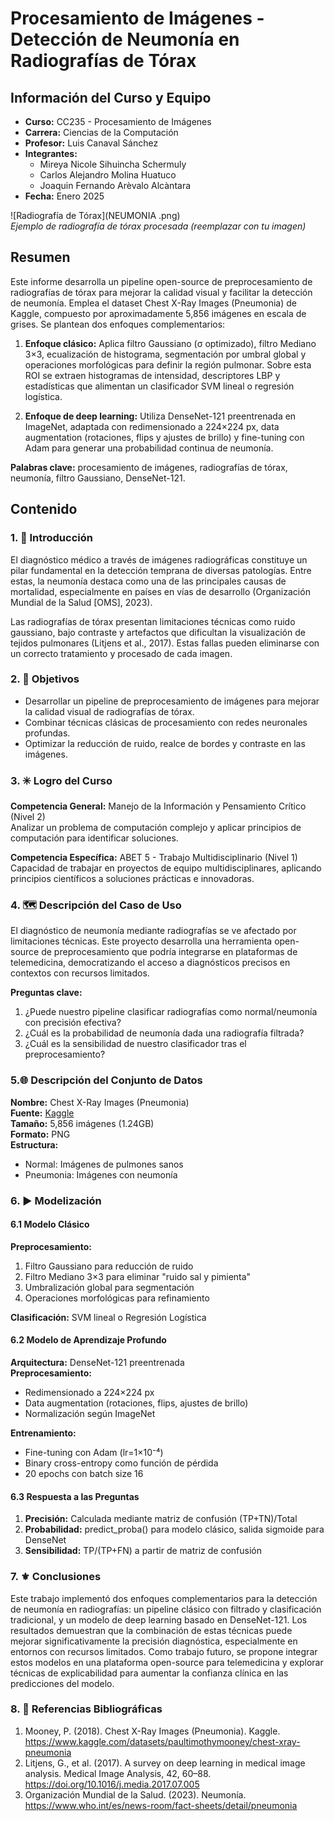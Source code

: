 # Procesamiento de Imágenes - Detección de Neumonía en Radiografías de Tórax

## Información del Curso y Equipo
- **Curso:** CC235 - Procesamiento de Imágenes
- **Carrera:** Ciencias de la Computación
- **Profesor:** Luis Canaval Sánchez
- **Integrantes:**
  - Mireya Nicole Sihuincha Schermuly
  - Carlos Alejandro Molina Huatuco
  - Joaquin Fernando Arèvalo Alcàntara
- **Fecha:** Enero 2025

![Radiografía de Tórax](NEUMONIA .png)  
*Ejemplo de radiografía de tórax procesada (reemplazar con tu imagen)*

## Resumen
Este informe desarrolla un pipeline open-source de preprocesamiento de radiografías de tórax para mejorar la calidad visual y facilitar la detección de neumonía. Emplea el dataset Chest X-Ray Images (Pneumonia) de Kaggle, compuesto por aproximadamente 5,856 imágenes en escala de grises. Se plantean dos enfoques complementarios:

1. **Enfoque clásico:** Aplica filtro Gaussiano (σ optimizado), filtro Mediano 3×3, ecualización de histograma, segmentación por umbral global y operaciones morfológicas para definir la región pulmonar. Sobre esta ROI se extraen histogramas de intensidad, descriptores LBP y estadísticas que alimentan un clasificador SVM lineal o regresión logística.

2. **Enfoque de deep learning:** Utiliza DenseNet-121 preentrenada en ImageNet, adaptada con redimensionado a 224×224 px, data augmentation (rotaciones, flips y ajustes de brillo) y fine-tuning con Adam para generar una probabilidad continua de neumonía.

**Palabras clave:** procesamiento de imágenes, radiografías de tórax, neumonía, filtro Gaussiano, DenseNet-121.

## Contenido

### 1. 📖 Introducción
El diagnóstico médico a través de imágenes radiográficas constituye un pilar fundamental en la detección temprana de diversas patologías. Entre estas, la neumonía destaca como una de las principales causas de mortalidad, especialmente en países en vías de desarrollo (Organización Mundial de la Salud [OMS], 2023). 

Las radiografías de tórax presentan limitaciones técnicas como ruido gaussiano, bajo contraste y artefactos que dificultan la visualización de tejidos pulmonares (Litjens et al., 2017). Estas fallas pueden eliminarse con un correcto tratamiento y procesado de cada imagen.

### 2. 🎯 Objetivos
- Desarrollar un pipeline de preprocesamiento de imágenes para mejorar la calidad visual de radiografías de tórax.
- Combinar técnicas clásicas de procesamiento con redes neuronales profundas.
- Optimizar la reducción de ruido, realce de bordes y contraste en las imágenes.

### 3. ✳️ Logro del Curso
**Competencia General:** Manejo de la Información y Pensamiento Crítico (Nivel 2)  
Analizar un problema de computación complejo y aplicar principios de computación para identificar soluciones.

**Competencia Específica:** ABET 5 - Trabajo Multidisciplinario (Nivel 1)  
Capacidad de trabajar en proyectos de equipo multidisciplinares, aplicando principios científicos a soluciones prácticas e innovadoras.

### 4. 🗺️  Descripción del Caso de Uso
El diagnóstico de neumonía mediante radiografías se ve afectado por limitaciones técnicas. Este proyecto desarrolla una herramienta open-source de preprocesamiento que podría integrarse en plataformas de telemedicina, democratizando el acceso a diagnósticos precisos en contextos con recursos limitados.

**Preguntas clave:**
1. ¿Puede nuestro pipeline clasificar radiografías como normal/neumonía con precisión efectiva?
2. ¿Cuál es la probabilidad de neumonía dada una radiografía filtrada?
3. ¿Cuál es la sensibilidad de nuestro clasificador tras el preprocesamiento?

### 5.🌐 Descripción del Conjunto de Datos
**Nombre:** Chest X-Ray Images (Pneumonia)  
**Fuente:** [Kaggle](https://www.kaggle.com/paultimothymooney/chest-xray-pneumonia)  
**Tamaño:** 5,856 imágenes (1.24GB)  
**Formato:** PNG  
**Estructura:**
- Normal: Imágenes de pulmones sanos
- Pneumonia: Imágenes con neumonía

### 6. ▶️ Modelización

#### 6.1 Modelo Clásico
**Preprocesamiento:**
1. Filtro Gaussiano para reducción de ruido
2. Filtro Mediano 3×3 para eliminar "ruido sal y pimienta"
3. Umbralización global para segmentación
4. Operaciones morfológicas para refinamiento

**Clasificación:** SVM lineal o Regresión Logística

#### 6.2 Modelo de Aprendizaje Profundo
**Arquitectura:** DenseNet-121 preentrenada  
**Preprocesamiento:**
- Redimensionado a 224×224 px
- Data augmentation (rotaciones, flips, ajustes de brillo)
- Normalización según ImageNet

**Entrenamiento:**
- Fine-tuning con Adam (lr=1×10⁻⁴)
- Binary cross-entropy como función de pérdida
- 20 epochs con batch size 16

#### 6.3 Respuesta a las Preguntas
1. **Precisión:** Calculada mediante matriz de confusión (TP+TN)/Total
2. **Probabilidad:** predict_proba() para modelo clásico, salida sigmoide para DenseNet
3. **Sensibilidad:** TP/(TP+FN) a partir de matriz de confusión

### 7. ⚜️ Conclusiones
Este trabajo implementó dos enfoques complementarios para la detección de neumonía en radiografías: un pipeline clásico con filtrado y clasificación tradicional, y un modelo de deep learning basado en DenseNet-121. Los resultados demuestran que la combinación de estas técnicas puede mejorar significativamente la precisión diagnóstica, especialmente en entornos con recursos limitados. Como trabajo futuro, se propone integrar estos modelos en una plataforma open-source para telemedicina y explorar técnicas de explicabilidad para aumentar la confianza clínica en las predicciones del modelo.

### 8. 🔆 Referencias Bibliográficas
1. Mooney, P. (2018). Chest X-Ray Images (Pneumonia). Kaggle. https://www.kaggle.com/datasets/paultimothymooney/chest-xray-pneumonia
2. Litjens, G., et al. (2017). A survey on deep learning in medical image analysis. Medical Image Analysis, 42, 60–88. https://doi.org/10.1016/j.media.2017.07.005
3. Organización Mundial de la Salud. (2023). Neumonía. https://www.who.int/es/news-room/fact-sheets/detail/pneumonia
